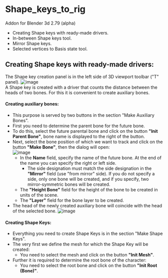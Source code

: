 # Shape_keys_to_rig
Addon for Blender 3d 2.79 (alpha)

- Сreating Shape keys with ready-made drivers.
- In-between Shape keys tool.
- Mirror Shape keys.
- Selected vertices to Basis state tool.

## Сreating Shape keys with ready-made drivers:
The Shape key creation panel is in the left side of 3D viewport toolbar ("T" panel).
![image](https://user-images.githubusercontent.com/22092835/58975072-bb7b2a00-87cc-11e9-86eb-336791d23f20.png) <br/>
A Shape key is created with a driver that counts the distance between the heads of two bones. For this it is convenient to create auxiliary bones.
#### Сreating auxiliary bones:
- This purpose is served by two buttons in the section "Make Auxiliary Bones".<br/>
- First you need to determine the parent bone for the future bone.<br/>
- To do this, select the future parental bone and click on the button **"Init Parent Bone"**, bone name is displayed to the right of the button.<br/>
- Next, select the bone position of which we want to track and click on the button **"Make Bone"**, then the dialog will open:<br/>
![image](https://user-images.githubusercontent.com/22092835/58979196-254c0180-87d6-11e9-8011-d1401e199235.png)<br/>
  - In the **Name** field, specify the name of the future bone. At the end of the name you can specify the right or left side.
    - The side designation must match the side designation in the **"Mirror"** field (use "from mirror" side). If you do not specify a side, only one bone will be created, and if you specify, two mirror-symmetric bones will be created.<br/>
  - The **"Height Bone"** field for the height of the bone to be created in units of the scene.<br/>
  - The **"Layer"** field for the bone layer to be created.<br/>
- The head of the newly created auxiliary bone will coincide with the head of the selected bone.
![image](https://user-images.githubusercontent.com/22092835/59151560-ec15ca80-8a3d-11e9-93ac-d527f710272c.png)
#### Сreating Shape Keys:
- Everything you need to create Shape Keys is in the section "Make Shape Keys".
- The very first we define the mesh for which the Shape Key will be created:
  - You need to select the mesh and click on the button **"Init Mesh"**.
- Further it is required to determine the root bone of the character:
  - You need to select the root bone and click on the button **"Init Root (Bone)"**.
